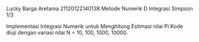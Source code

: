 Lucky Barga Aretama
21120122140138
Metode Numerik D
Integrasi Simpson 1/3


Implementasi Integrasi Numerik untuk Menghitung Estimasi nilai Pi
Kode diuji dengan variasi nilai N = 10, 100, 1000, 10000. 

